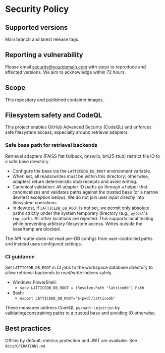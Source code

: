 # Security Policy

## Supported versions
Main branch and latest release tags.

## Reporting a vulnerability
Please email security@yourdomain.com with steps to reproduce and affected versions. We aim to acknowledge within 72 hours.

## Scope
This repository and published container images.

## Filesystem safety and CodeQL

This project enables GitHub Advanced Security (CodeQL) and enforces safe filesystem access, especially around retrieval adapters.

### Safe base path for retrieval backends

Retrieval adapters (FAISS flat fallback, hnswlib, bm25 stub) restrict file IO to a safe base directory.

- Configure the base via the `LATTICEDB_DB_ROOT` environment variable.
- When set, all reads/writes must be within this directory; otherwise, adapters return deterministic stub receipts and avoid writing.
- Canonical validation: All adapter IO paths go through a helper that canonicalizes and validates paths against the trusted base (or a narrow dev/test exception below). We do not join user input directly into filesystem operations.
- In dev/test, if `LATTICEDB_DB_ROOT` is not set, we permit only absolute paths strictly under the system temporary directory (e.g., `pytest`'s `tmp_path`). All other locations are rejected. This supports local testing while preventing arbitrary filesystem access. Writes outside the base/temp are blocked.

The API router does not read per-DB configs from user-controlled paths and instead uses configured settings.

### CI guidance

Set `LATTICEDB_DB_ROOT` in CI jobs to the workspace database directory to allow retrieval backends to read/write indices safely.

- Windows PowerShell:
	- `$env:LATTICEDB_DB_ROOT = (Resolve-Path "latticedb").Path`
- Bash:
	- `export LATTICEDB_DB_ROOT="$(pwd)/latticedb"`

These measures address CodeQL `py/path-injection` by validating/constraining paths to a trusted base and avoiding IO otherwise.

## Best practices
Offline by default; metrics protection and JWT are available. See `docs/OPERATIONS.md`.
